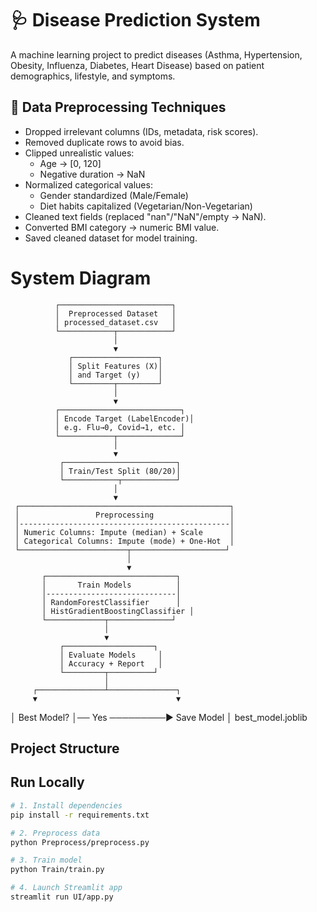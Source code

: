 # 🩺 Disease Prediction System

A machine learning project to predict diseases (Asthma, Hypertension, Obesity, Influenza, Diabetes, Heart Disease) 
based on patient demographics, lifestyle, and symptoms.


## 🧹 Data Preprocessing Techniques

- Dropped irrelevant columns (IDs, metadata, risk scores).
- Removed duplicate rows to avoid bias.
- Clipped unrealistic values:
  - Age → [0, 120]
  - Negative duration → NaN
- Normalized categorical values:
  - Gender standardized (Male/Female)
  - Diet habits capitalized (Vegetarian/Non-Vegetarian)
- Cleaned text fields (replaced "nan"/"NaN"/empty → NaN).
- Converted BMI category → numeric BMI value.
- Saved cleaned dataset for model training.



# System Diagram

              ┌─────────────────────────┐
              │  Preprocessed Dataset   │
              │ processed_dataset.csv   │
              └────────────┬────────────┘
                           │
                           ▼
                 ┌───────────────────┐
                 │ Split Features (X)│
                 │ and Target (y)    │
                 └─────────┬─────────┘
                           │
                           ▼
              ┌───────────────────────────┐
              │ Encode Target (LabelEncoder)│
              │ e.g. Flu→0, Covid→1, etc. │
              └────────────┬──────────────┘
                           │
                           ▼
               ┌─────────────────────────┐
               │ Train/Test Split (80/20)│
               └────────────┬────────────┘
                           │
                           ▼
     ┌───────────────────────────────────────────────┐
     │                 Preprocessing                 │
     │-----------------------------------------------│
     │ Numeric Columns: Impute (median) + Scale      │
     │ Categorical Columns: Impute (mode) + One-Hot  │
     └────────────────────────┬─────────────────────┘
                              │
                              ▼
           ┌─────────────────────────────┐
           │       Train Models          │
           │-----------------------------│
           │ RandomForestClassifier      │
           │ HistGradientBoostingClassifier │
           └─────────────┬──────────────┘
                         │
                         ▼
               ┌────────────────────┐
               │ Evaluate Models     │
               │ Accuracy + Report   │
               └─────────┬──────────┘
                         │
         ┌───────────────┴───────────────┐
         ▼                               ▼
                   
   │ Best Model? │── Yes ─────────▶ Save Model  │
                                  best_model.joblib 
                                   


##  Project Structure

##  Run Locally
```bash
# 1. Install dependencies
pip install -r requirements.txt

# 2. Preprocess data
python Preprocess/preprocess.py

# 3. Train model
python Train/train.py

# 4. Launch Streamlit app
streamlit run UI/app.py

